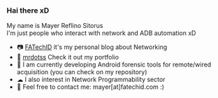 ### Hai there xD

My name is Mayer Reflino Sitorus</br>
I'm just people who interact with network and ADB automation xD</br>
- 📷 [FATechID](https://blog.fatechid.com) it's my personal blog about Networking</br>
- 📙 [mrdotss](https://mrdotss.github.io/) Check it out my portfolio</br>
- 📱 I am currently developing Android forensic tools for remote/wired acquisition (you can check on my repository)</br>
- ☁ I also interest in Network Programmability sector</br>
- 📩 Feel free to contact me: mayer[at]fatechid.com :)
